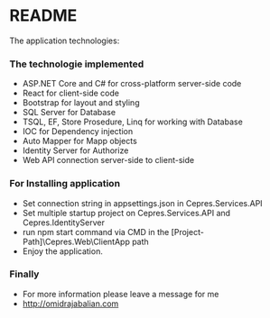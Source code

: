 # README #

The application technologies:

### The technologie implemented ###

* ASP.NET Core and C# for cross-platform server-side code
* React for client-side code
* Bootstrap for layout and styling
* SQL Server for Database
* TSQL, EF, Store Prosedure, Linq for working with Database
* IOC for Dependency injection
* Auto Mapper for Mapp objects
* Identity Server for Authorize
* Web API connection server-side to client-side

### For Installing application ###

* Set connection string in appsettings.json in Cepres.Services.API
* Set multiple startup project on Cepres.Services.API and Cepres.IdentityServer
* run npm start command via CMD in the [Project-Path]\Cepres.Web\ClientApp path
* Enjoy the application.

### Finally ###

* For more information please leave a message for me
* http://omidrajabalian.com
